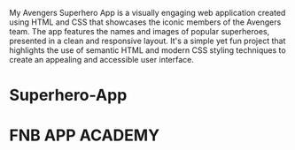 My Avengers Superhero App is a visually engaging web application created using HTML and CSS that showcases the iconic members of the Avengers team. The app features the names and images of popular superheroes, presented in a clean and responsive layout. It's a simple yet fun project that highlights the use of semantic HTML and modern CSS styling techniques to create an appealing and accessible user interface.

# Superhero-App
# FNB APP ACADEMY
